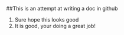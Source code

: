##This is an attempt at writing a doc in github
1. Sure hope this looks good
2. It is good, your doing a great job!

